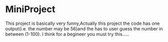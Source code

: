 # MiniProject
This project is basically  very funny,Actually this project  the code has one output(i.e. the number may be 56)and the has to  user guess the number in between (1-100).
I think for a begineer you must try this.....

